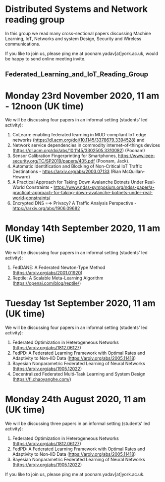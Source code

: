# Distributed Systems and Network reading group

In this group we read many cross-sectional papers discussing Machine Learning, IoT, Networks and system Design, Security and Wireless communications. 

If you like to join us, please ping me at poonam.yadav[at]york.ac.uk, would be happy to send online meeting invite.



## Federated_Learning_and_IoT_Reading_Group


# Monday 23rd November 2020, 11 am - 12noon (UK time)

We will be discussing four papers in an informal setting (students' led activity): 

1. CoLearn: enabling federated learning in MUD-compliant IoT edge networks (https://dl.acm.org/doi/10.1145/3378679.3394528) and 
2. Network service dependencies in commodity internet-of-things devices (https://dl.acm.org/doi/abs/10.1145/3302505.3310082) (Poonam)
3. Sensor Calibration Fingerprinting for Smartphones, https://www.ieee-security.org/TC/SP2019/papers/405.pdf (Poonam, Jack).
4. Automatic Identification and Blocking of Non-Critical IoT Traffic Destinations - https://arxiv.org/abs/2003.07133 (Rian McQuillan-Howard)
5. A Practical Approach for Taking Down Avalanche Botnets Under Real-World Constraints - https://www.ndss-symposium.org/ndss-paper/a-practical-approach-for-taking-down-avalanche-botnets-under-real-world-constraints/
6. Encrypted DNS =⇒ Privacy? A Traffic Analysis Perspective - https://arxiv.org/abs/1906.09682


# Monday 14th September 2020, 11 am (UK time)

We will be discussing four papers in an informal setting (students' led activity): 

1. FedDANE: A Federated Newton-Type Method (https://arxiv.org/abs/2001.01920)
2. Reptile: A Scalable Meta-Learning Algorithm (https://openai.com/blog/reptile/)


# Tuesday 1st September 2020, 11 am (UK time)

We will be discussing four papers in an informal setting (students' led activity): 

1. Federated Optimization in Heterogeneous Networks (https://arxiv.org/abs/1812.06127)
2. FedPD: A Federated Learning Framework with Optimal Rates and Adaptivity to Non-IID Data (https://arxiv.org/abs/2005.11418)
3. Bayesian Nonparametric Federated Learning of Neural Networks (https://arxiv.org/abs/1905.12022)
4. Decentralized Federated Multi-Task Learning and System Design (https://fl.chaoyanghe.com/)

# Monday 24th August 2020, 11 am (UK time)

We will be discussing three papers in an informal setting (students' led activity): 

1. Federated Optimization in Heterogeneous Networks (https://arxiv.org/abs/1812.06127)
2. FedPD: A Federated Learning Framework with Optimal Rates and Adaptivity to Non-IID Data (https://arxiv.org/abs/2005.11418)
3. Bayesian Nonparametric Federated Learning of Neural Networks (https://arxiv.org/abs/1905.12022)

If you like to join us, please ping me at poonam.yadav[at]york.ac.uk.


